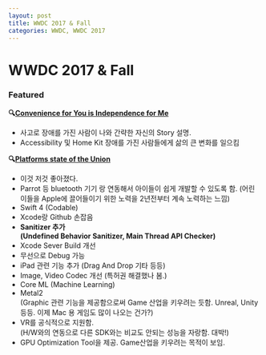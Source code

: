 ```yaml
---
layout: post
title: WWDC 2017 & Fall
categories: WWDC, WWDC 2017
---
```



WWDC 2017 & Fall
================

### Featured

**🔍**[**Convenience for You is Independence for
Me**](https://developer.apple.com/videos/play/wwdc2017/110)

-   사고로 장애를 가진 사람이 나와 간략한 자신의 Story 설명.
-   Accessibility 및 Home Kit 장애를 가진 사람들에게 삶의 큰 변화를
    일으킴

**🔍**[**Platforms state of the
Union**](https://developer.apple.com/videos/play/wwdc2017/102/)

-   이것 저것 좋아졌다.
-   Parrot 등 bluetooth 기기 랑 연동해서 아이들이 쉽게 개발할 수 있도록
    함. (어린이들을 Apple에 끌어들이기 위한 노력을 2년전부터 계속
    노력하는 느낌)
-   Swift 4 (Codable)
-   Xcode랑 Github 손잡음
-   **Sanitizer 추가 \
    (Undefined Behavior Sanitizer, Main Thread API Checker)**
-   Xcode Sever Build 개선
-   무선으로 Debug 가능
-   iPad 관련 기능 추가 (Drag And Drop 기타 등등)
-   Image, Video Codec 개선 (특허권 해결했나 봄.)
-   Core ML (Machine Learning)
-   Metal2\
    (Graphic 관련 기능을 제공함으로써 Game 산업을 키우려는 듯함. Unreal,
    Unity등등. 이제 Mac 용 게임도 많이 나오는 건가?)
-   VR를 공식적으로 지원함. \
    (H/W와의 연동으로 다른 SDK와는 비교도 안되는 성능을 자랑함. 대박!)
-   GPU Optimization Tool을 제공. Game산업을 키우려는 목적이 보임.